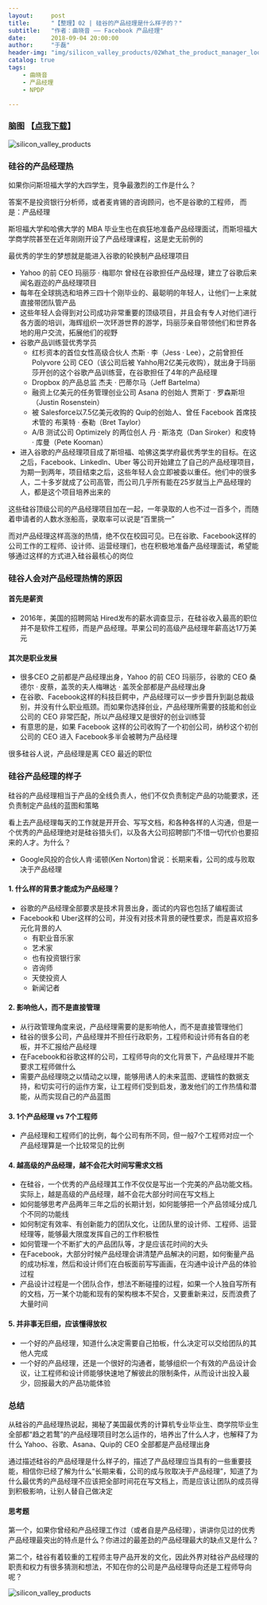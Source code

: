 ```yaml
---
layout:     post
title:      "【整理】02 | 硅谷的产品经理是什么样子的？"
subtitle:   "作者：曲晓音 —— Facebook 产品经理"
date:       2018-09-04 20:00:00
author:     "于磊"
header-img: "img/silicon_valley_products/02What_the_product_manager_looks_like_bg.jpg"
catalog: true
tags:
    - 曲晓音
    - 产品经理
    - NPDP

---
```




### 脑图 【[点我下载](https://github.com/yuleizhuai/resources/raw/master/management/NPDP/Silicon_valley_products/02What_the_product_manager_looks_like.pdf)】

![silicon_valley_products](/img/silicon_valley_products/02What_the_product_manager_looks_like.jpg)







### 硅谷的产品经理热

如果你问斯坦福大学的大四学生，竞争最激烈的工作是什么？

答案不是投资银行分析师，或者麦肯锡的咨询顾问，也不是谷歌的工程师，
而是：产品经理

斯坦福大学和哈佛大学的 MBA 毕业生也在疯狂地准备产品经理面试，而斯坦福大学商学院甚至在近年刚刚开设了产品经理课程，这是史无前例的

最优秀的学生的梦想就是能进入谷歌的轮换制产品经理项目

- Yahoo 的前 CEO 玛丽莎 · 梅耶尔 曾经在谷歌担任产品经理，建立了谷歌后来闻名遐迩的产品经理项目
- 每年在全球挑选和培养三四十个刚毕业的、最聪明的年轻人，让他们一上来就直接带团队管产品
- 这些年轻人会得到对公司成功非常重要的顶级项目，并且会有专人对他们进行各方面的培训，海辉组织一次环游世界的游学，玛丽莎亲自带领他们和世界各地的用户交流，拓展他们的视野
- 谷歌产品训练营优秀学员
  - 红杉资本的首位女性高级合伙人 杰斯 · 李（Jess · Lee），之前曾担任 Polyvore 公司 CEO（该公司后被 Yahho用2亿美元收购），就出身于玛丽莎开创的这个谷歌产品训练营，在谷歌担任了4年的产品经理
  - Dropbox 的产品总监 杰夫 · 巴蒂尔马（Jeff Bartelma）
  - 融资上亿美元的任务管理创业公司 Asana 的创始人 贾斯丁 · 罗森斯坦（Justin Rosenstein）
  - 被 Salesforce以7.5亿美元收购的 Quip的创始人、曾任 Facebook 首席技术管的 布莱特 · 泰勒（Bret Taylor）
  - A/B 测试公司 Optimizely 的两位创人 丹 · 斯洛克（Dan Siroker）和皮特 · 库曼（Pete Kooman）
- 进入谷歌的产品经理项目成了斯坦福、哈佛这类学府最优秀学生的目标。在这之后，Facebook、Linkedln、Uber 等公司开始建立了自己的产品经理项目，为期一到两年，项目结束之后，这些年轻人会立即被委以重任。他们中的很多人，二十多岁就成了公司高管，而公司几乎所有能在25岁就当上产品经理的人，都是这个项目培养出来的

这些硅谷顶级公司的产品经理项目加在一起，一年录取的人也不过一百多个，而随着申请者的人数水涨船高，录取率可以说是“百里挑一”

而对产品经理这样高涨的热情，绝不仅在校园可见。已在谷歌、Facebook这样的公司工作的工程师、设计师、运营经理们，也在积极地准备产品经理面试，希望能够通过这样的方式进入硅谷最核心的岗位



### 硅谷人会对产品经理热情的原因

#### 首先是薪资

- 2016年，美国的招聘网站 Hired发布的薪水调查显示，在硅谷收入最高的职位并不是软件工程师，而是产品经理。苹果公司的高级产品经理年薪高达17万美元

#### 其次是职业发展

- 很多CEO 之前都是产品经理出身，Yahoo 的前 CEO 玛丽莎，谷歌的 CEO 桑德尔 · 皮蔡，盖茨的夫人梅琳达 · 盖茨全部都是产品经理出身
- 在谷歌、Facebook这样的科技巨鳄中，产品经理可以一步步晋升到副总裁级别，并没有什么职业瓶颈。而如果你选择创业，产品经理所需要的技能和创业公司的 CEO 非常匹配，所以产品经理又是很好的创业训练营
- 有意思的是，如果 Facebook 这样的公司收购了一个初创公司，纳秒这个初创公司的 CEO 进入 Facebook多半会被聘为产品经理

很多硅谷人说，产品经理是离 CEO 最近的职位

### 硅谷产品经理的样子

硅谷的产品经理相当于产品的全线负责人，他们不仅负责制定产品的功能要求，还负责制定产品线的蓝图和策略

看上去产品经理每天的工作就是开开会、写写文档，和各种各样的人沟通，但是一个优秀的产品经理绝对是硅谷猎头们，以及各大公司招聘部门不惜一切代价也要招来的人才。为什么？

- Google风投的合伙人肯·诺顿(Ken Norton)曾说：长期来看，公司的成与败取决于产品经理

#### 1. 什么样的背景才能成为产品经理？

- 谷歌的产品经理全部要求是技术背景出身，面试的内容也包括了编程面试
- Facebook和 Uber这样的公司，并没有对技术背景的硬性要求，而是喜欢招多元化背景的人
  - 有职业音乐家
  - 艺术家
  - 也有投资银行家
  - 咨询师
  - 天使投资人
  - 新闻记者

#### 2. 影响他人，而不是直接管理

- 从行政管理角度来说，产品经理需要的是影响他人，而不是直接管理他们
- 硅谷的很多公司，产品经理并不担任行政职务，工程师和设计师有各自的老板，并不汇报给产品经理
- 在Facebook和谷歌这样的公司，工程师导向的文化背景下，产品经理并不能要求工程师做什么
- 需要产品经理晓之以情动之以理，能够用诱人的未来蓝图、逻辑性的数据支持，和切实可行的运作方案，让工程师们受到启发，激发他们的工作热情和潜能，从而实现自己的产品蓝图

#### 3. 1个产品经理 vs 7个工程师

- 产品经理和工程师们的比例，每个公司有所不同，但一般7个工程师对应一个产品经理算是一个比较常见的比例

#### 4. 越高级的产品经理，越不会花大时间写需求文档

- 在硅谷，一个优秀的产品经理其工作不仅仅是写出一个完美的产品功能文档。实际上，越是高级的产品经理，越不会花大部分时间在写文档上
- 如何能够思考产品两年三年之后的长期计划，如何能够把一个产品领域分成几个不同的功能线
- 如何制定有效率、有创新能力的团队文化，让团队里的设计师、工程师、运营经理等，能够最大限度发挥自己的工作积极性
- 如何管理一个不断扩大的产品团队等，才是应该花时间的大头
- 在Facebook，大部分时候产品经理会讲清楚产品解决的问题，如何衡量产品的成功标准，然后和设计师们在白板面前写写画画，在沟通中设计产品的体验过程
- 产品设计过程是一个团队合作，想法不断碰撞的过程，如果一个人独自写所有的文档，万一某个功能和现有的架构根本不契合，又要重新来过，反而浪费了大量时间

#### 5. 并非事无巨细，应该懂得放权

- 一个好的产品经理，知道什么决定需要自己拍板，什么决定可以交给团队的其他人完成
- 一个好的产品经理，还是一个很好的沟通者，能够组织一个有效的产品设计会议，让工程师和设计师能够快速地了解彼此的限制条件，从而设计出投入最少，回报最大的产品功能体验

### 总结

从硅谷的产品经理热说起，揭秘了美国最优秀的计算机专业毕业生、商学院毕业生全部都“趋之若鹜”的产品经理项目时怎么运作的，培养出了什么人才，也解释了为什么 Yahoo、谷歌、Asana、Quip的 CEO 全部都是产品经理出身

通过描述硅谷的产品经理是什么样子的，描述了产品经理应当具有的一些重要技能，相信你已经了解为什么“长期来看，公司的成与败取决于产品经理”，知道了为什么最优秀的产品经理不应该把全部时间花在写文档上，而是应该让团队的成员得到积极影响，让别人替自己做决定

#### 思考题

第一个，如果你曾经和产品经理工作过（或者自是产品经理），讲讲你见过的优秀产品经理最突出的特点是什么？你进过的最差劲的产品经理最大的缺点又是什么？

第二个，硅谷有着较重的工程师主导产品开发的文化，因此外界对硅谷产品经理的职责和权力有很多猜测和想法，不知在你的公司是产品经理导向还是工程师导向呢？

![silicon_valley_products](/img/silicon_valley_products/share.jpeg)









